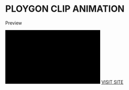 <h1>PLOYGON CLIP ANIMATION</h1>
<p>Preview</p>
<img src="images/blackwhite.gif">
<a href="https://polygonclip.netlify.com">VISIT SITE</a>

